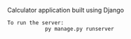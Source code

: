 Calculator application built using Django

````````````````````````````````````````````````````````````````````````````````
To run the server:  
            py manage.py runserver


